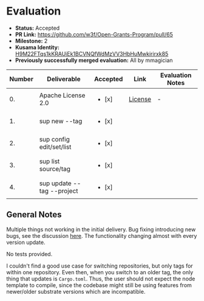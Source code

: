 # Evaluation

- **Status:** Accepted
- **PR Link:** https://github.com/w3f/Open-Grants-Program/pull/65
- **Milestone:** 2
- **Kusama Identity:** [H9M22FTqs1kKRAUiEk1BCVNQfWdMzVV3HbHuMwkirirxk85](https://polkascan.io/pre/kusama/account/H9M22FTqs1kKRAUiEk1BCVNQfWdMzVV3HbHuMwkirirxk85)
- **Previously successfully merged evaluation:** All by mmagician

| Number | Deliverable                             | Accepted               | Link                                                            | Evaluation Notes |
| ------ | --------------------------------------- | ---------------------- | --------------------------------------------------------------- | ---------------- |
| 0.     | Apache License 2.0                      | <ul><li>[x] </li></ul> | [License](https://github.com/clearloop/sup/blob/master/LICENSE) | -                |
| 1.     | sup new <node-template> --tag <t>       | <ul><li>[x] </li></ul> |                                                                 |                  |
| 2.     | sup config edit/set/list                | <ul><li>[x] </li></ul> |                                                                 |                  |
| 3.     | sup list source/tag                     | <ul><li>[x] </li></ul> |                                                                 |                  |
| 4.     | sup update --tag <tag> --project <path> | <ul><li>[x] </li></ul> |                                                                 |                  |

## General Notes

Multiple things not working in the initial delivery. Bug fixing introducing new bugs, see the discussion [here](https://github.com/w3f/Grant-Milestone-Delivery/pull/48). The functionality changing almost with every version update.

No tests provided.

I couldn't find a good use case for switching repositories, but only tags for within one repository. Even then, when you switch to an older tag, the only thing that updates is `Cargo.toml`. Thus, the user should not expect the node template to compile, since the codebase might still be using features from newer/older substrate versions which are incompatible.
